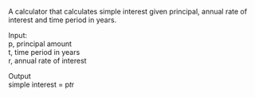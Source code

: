 A calculator that calculates simple interest given principal, annual rate of interest and time period in years.  

Input:  
    p, principal amount  
    t, time period in years  
    r, annual rate of interest 
    
Output  
    simple interest = p*t*r
